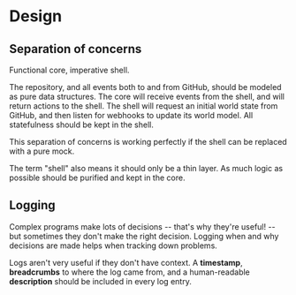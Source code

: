 # Design

## Separation of concerns

Functional core, imperative shell.

The repository, and all events both to and from GitHub, should be modeled as
pure data structures. The core will receive events from the shell, and will
return actions to the shell. The shell will request an initial world state from
GitHub, and then listen for webhooks to update its world model. All statefulness
should be kept in the shell.

This separation of concerns is working perfectly if the shell can be replaced
with a pure mock.

The term "shell" also means it should only be a thin layer. As much logic as
possible should be purified and kept in the core.

## Logging

Complex programs make lots of decisions -- that's why they're useful! -- but
sometimes they don't make the right decision. Logging when and why decisions are
made helps when tracking down problems.

Logs aren't very useful if they don't have context. A **timestamp**,
**breadcrumbs** to where the log came from, and a human-readable **description**
should be included in every log entry.
